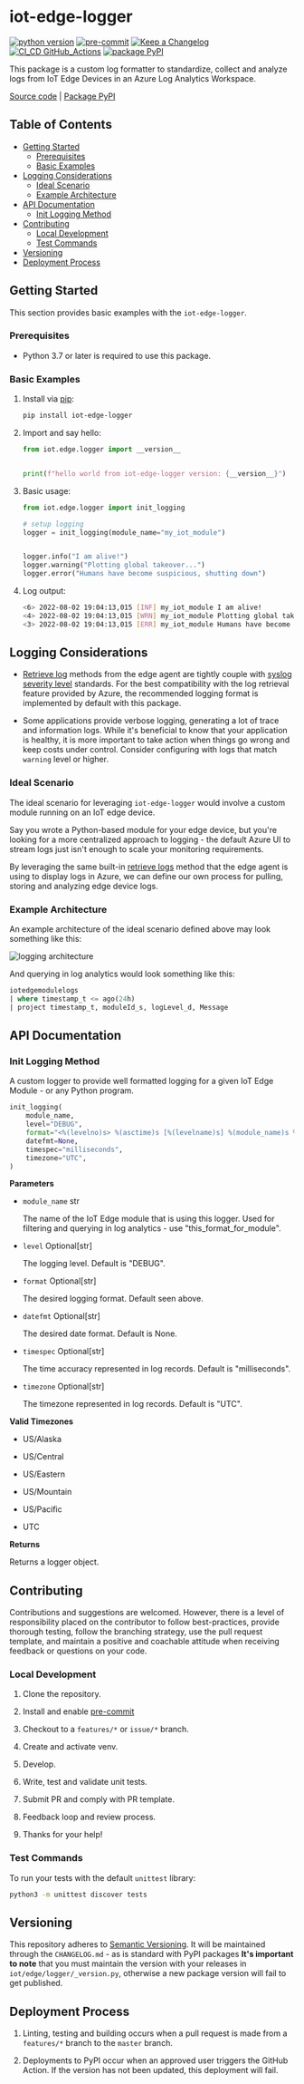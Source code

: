 # iot-edge-logger

[![python version](https://img.shields.io/badge/python_v3.9-blue?logo=python&logoColor=yellow)](https://img.shields.io/badge/python_v3.9-blue?logo=python&logoColor=yellow) [![pre-commit](https://img.shields.io/badge/pre--commit-blue?logo=pre-commit&logoColor=FAB040)](https://img.shields.io/badge/pre--commit-blue?logo=pre-commit&logoColor=FAB040) [![Keep a Changelog](https://img.shields.io/badge/keep_a_changelog-blue?logo=keepachangelog&logoColor=E05735)](https://img.shields.io/badge/keep_a_changelog-blue?logo=keepachangelog&logoColor=E05735) [![CI_CD GitHub_Actions](https://img.shields.io/badge/GitHub_Actions-blue?logo=githubactions&logoColor=black)](https://img.shields.io/badge/GitHub_Actions-blue?logo=githubactions&logoColor=black) [![package PyPI](https://img.shields.io/badge/PyPI-blue?logo=PyPI&logoColor=yellow)](https://img.shields.io/badge/PyPI-blue?logo=pypi&logoColor=yellow)

This package is a custom log formatter to standardize, collect and analyze logs from IoT Edge Devices in an Azure Log Analytics Workspace.

[Source code](https://github.com/dgonzo27/py-iot-utils/tree/master/iot-edge-logger) | [Package PyPI](https://pypi.org/project/iot-edge-logger/)

## Table of Contents

- [Getting Started](#getting-started)
  - [Prerequisites](#prerequisites)
  - [Basic Examples](#basic-examples)
- [Logging Considerations](#logging-considerations)
  - [Ideal Scenario](#ideal-scenario)
  - [Example Architecture](#example-architecture)
- [API Documentation](#api-documentation)
  - [Init Logging Method](#init-logging-method)
- [Contributing](#contributing)
  - [Local Development](#local-development)
  - [Test Commands](#test-commands)
- [Versioning](#versioning)
- [Deployment Process](#deployment-process)

## Getting Started

This section provides basic examples with the `iot-edge-logger`.

### Prerequisites

- Python 3.7 or later is required to use this package.

### Basic Examples

1. Install via [pip](https://pypi.org/project/pip/):

   ```sh
   pip install iot-edge-logger
   ```

2. Import and say hello:

   ```python
   from iot.edge.logger import __version__


   print(f"hello world from iot-edge-logger version: {__version__}")
   ```

3. Basic usage:

   ```python
   from iot.edge.logger import init_logging

   # setup logging
   logger = init_logging(module_name="my_iot_module")


   logger.info("I am alive!")
   logger.warning("Plotting global takeover...")
   logger.error("Humans have become suspicious, shutting down")
   ```

4. Log output:

   ```sh
   <6> 2022-08-02 19:04:13,015 [INF] my_iot_module I am alive!
   <4> 2022-08-02 19:04:13,015 [WRN] my_iot_module Plotting global takeover...
   <3> 2022-08-02 19:04:13,015 [ERR] my_iot_module Humans have become suspicious, shutting down
   ```

## Logging Considerations

- [Retrieve log](https://docs.microsoft.com/en-us/azure/iot-edge/how-to-retrieve-iot-edge-logs?view=iotedge-2018-06#recommended-logging-format) methods from the edge agent are tightly couple with [syslog severity level](https://en.wikipedia.org/wiki/Syslog#Severity_level) standards. For the best compatibility with the log retrieval feature provided by Azure, the recommended logging format is implemented by default with this package.

- Some applications provide verbose logging, generating a lot of trace and information logs. While it's beneficial to know that your application is healthy, it is more important to take action when things go wrong and keep costs under control. Consider configuring with logs that match `warning` level or higher.

### Ideal Scenario

The ideal scenario for leveraging `iot-edge-logger` would involve a custom module running on an IoT edge device.

Say you wrote a Python-based module for your edge device, but you're looking for a more centralized approach to logging - the default Azure UI to stream logs just isn't enough to scale your monitoring requirements.

By leveraging the same built-in [retrieve logs](https://docs.microsoft.com/en-us/azure/iot-edge/how-to-retrieve-iot-edge-logs?view=iotedge-2018-06#recommended-logging-format) method that the edge agent is using to display logs in Azure, we can define our own process for pulling, storing and analyzing edge device logs.

### Example Architecture

An example architecture of the ideal scenario defined above may look something like this:

![logging architecture](https://github.com/dgonzo27/py-iot-utils/tree/master/.github/assets/loggingArchitecture.png)

And querying in log analytics would look something like this:

```sql
iotedgemodulelogs
| where timestamp_t <= ago(24h)
| project timestamp_t, moduleId_s, logLevel_d, Message
```

## API Documentation

### Init Logging Method

A custom logger to provide well formatted logging for a given IoT Edge Module - or any Python program.

```python
init_logging(
    module_name,
    level="DEBUG",
    format="<%(levelno)s> %(asctime)s [%(levelname)s] %(module_name)s %(message)s",
    datefmt=None,
    timespec="milliseconds",
    timezone="UTC",
)
```

**Parameters**

- `module_name` str

  The name of the IoT Edge module that is using this logger. Used for filtering and querying in log analytics - use "this_format_for_module".

- `level` Optional[str]

  The logging level. Default is "DEBUG".

- `format` Optional[str]

  The desired logging format. Default seen above.

- `datefmt` Optional[str]

  The desired date format. Default is None.

- `timespec` Optional[str]

  The time accuracy represented in log records. Default is "milliseconds".

- `timezone` Optional[str]

  The timezone represented in log records. Default is "UTC".

**Valid Timezones**

- US/Alaska

- US/Central

- US/Eastern

- US/Mountain

- US/Pacific

- UTC

**Returns**

Returns a logger object.

## Contributing

Contributions and suggestions are welcomed. However, there is a level of responsibility placed on the contributor to follow best-practices, provide thorough testing, follow the branching strategy, use the pull request template, and maintain a positive and coachable attitude when receiving feedback or questions on your code.

### Local Development

1. Clone the repository.

2. Install and enable [pre-commit](https://pre-commit.com)

3. Checkout to a `features/*` or `issue/*` branch.

4. Create and activate venv.

5. Develop.

6. Write, test and validate unit tests.

7. Submit PR and comply with PR template.

8. Feedback loop and review process.

9. Thanks for your help!

### Test Commands

To run your tests with the default `unittest` library:

```sh
python3 -m unittest discover tests
```

## Versioning

This repository adheres to [Semantic Versioning](https://semver.org/spec/v2.0.0.html). It will be maintained through the `CHANGELOG.md` - as is standard with PyPI packages **It's important to note** that you must maintain the version with your releases in `iot/edge/logger/_version.py`, otherwise a new package version will fail to get published.

## Deployment Process

1. Linting, testing and building occurs when a pull request is made from a `features/*` branch to the `master` branch.

2. Deployments to PyPI occur when an approved user triggers the GitHub Action. If the version has not been updated, this deployment will fail.
